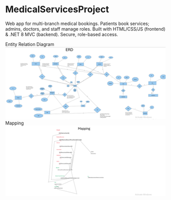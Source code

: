 # MedicalServicesProject

Web app for multi-branch medical bookings. Patients book services; admins, doctors, and staff manage roles. Built with HTML/CSS/JS (frontend) &amp; .NET 8 MVC (backend). Secure, role-based access.

Entity Relation Diagram
![ERD Diagram](images/ERD.png)
Mapping
![ERD Diagram](images/Mappingpng.png)
